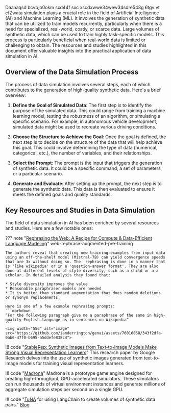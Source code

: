 Daaaaqsd bcvb;o0okm sxd44f sxc xscdxwwe34wew34sdre543g 6tgv  vt cfZwata simulation plays a crucial role in the field of Artificial Intelligence (AI) and Machine Learning (ML). It involves the generation of synthetic data that can be utilized to train models recurrently, particularly when there is a need for specialized, real-world, costly, or scarce data. Large volumes of synthetic data, which can be used to train highly task-specific models. This process is particularly beneficial when real-world data is limited or challenging to obtain. The resources and studies highlighted in this document offer valuable insights into the practical application of data simulation in AI.

## Overview of the Data Simulation Process

The process of data simulation involves several steps, each of which contributes to the generation of high-quality synthetic data. Here's a brief overview:

1. **Define the Goal of Simulated Data**: The first step is to identify the purpose of the simulated data. This could range from training a machine learning model, testing the robustness of an algorithm, or simulating a specific scenario. For example, in autonomous vehicle development, simulated data might be used to recreate various driving conditions.

2. **Choose the Structure to Achieve the Goal**: Once the goal is defined, the next step is to decide on the structure of the data that will help achieve this goal. This could involve determining the type of data (numerical, categorical, etc.), the number of variables, and their relationships.

3. **Select the Prompt**: The prompt is the input that triggers the generation of synthetic data. It could be a specific command, a set of parameters, or a particular scenario.

4. **Generate and Evaluate**: After setting up the prompt, the next step is to generate the synthetic data. This data is then evaluated to ensure it meets the defined goals and quality standards.

## Key Resources and Studies in Data Simulation

The field of data simulation in AI has been enriched by several resources and studies. Here are a few notable ones:

??? note "[Rephrasing the Web: A Recipe for Compute & Data-Efficient Language Modeling](https://arxiv.org/pdf/2401.16380.pdf)" web-rephrase-augmented-pre-training

    The authors reveal that creating new training-examples from input data using an off-the-shelf model (Mistral-7B) can yield convergence speeds that are 3x without doing so. The  rephrasing is done in a manner that is 'like wikipedia' or in a 'question-answer format'. They are also done at different levels of style diversity, such as a child or a a scholar. In detailed analysis they found that:
    
    * Style diversity improves the value
    * Reasonable paraphraser models are needed
    * It is better than standard augmentation that does random deletions or synonym replacements.
    
    Here is one of a few example rephrasing prompts: 
    ```markdown
    “For the following paragraph give me a paraphrase of the same in high-quality English language as in sentences on Wikipedia”
    ```
    <img width="556" alt="image" src="https://github.com/ianderrington/genai/assets/76016868/343f2dfa-0ab6-47f0-b695-a5ddefe838c4">


!!! code "[StableRep: Synthetic Images from Text-to-Image Models Make Strong Visual Representation Learners](https://github.com/google-research/syn-rep-learn)"
    This research paper by Google Research delves into the use of synthetic images generated from text-to-image models for training visual representation learners.

!!! code "[Madrona](https://github.com/shacklettbp/madrona)"
    Madrona is a prototype game engine designed for creating high-throughput, GPU-accelerated simulators. These simulators can run thousands of virtual environment instances and generate millions of aggregate simulation steps per second on a single GPU.

!!! code "[TuNA](https://replit.com/@olafblitz/tuna-asyncio?v=1&ref=blog.langchain.dev#main.py) for using LangChain to create volumes of synthetic data pairs."
    [Blog](https://blog.langchain.dev/introducing-tuna-a-tool-for-rapidly-generating-synthetic-fine-tuning-datasets/)
